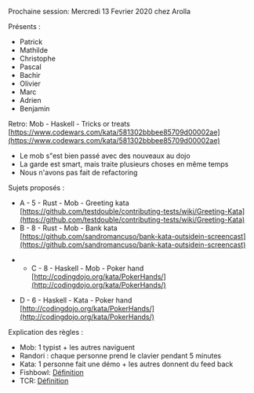 Prochaine session: Mercredi 13 Fevrier 2020 chez Arolla 

Présents :
- Patrick
- Mathilde
- Christophe
- Pascal
- Bachir
- Olivier
- Marc
- Adrien
- Benjamin

Retro: Mob - Haskell - Tricks or treats [https://www.codewars.com/kata/581302bbbee85709d00002ae](https://www.codewars.com/kata/581302bbbee85709d00002ae)
- Le mob s"est bien passé avec des nouveaux au dojo
- La garde est smart, mais traite plusieurs choses en même temps
- Nous n'avons pas fait de refactoring


Sujets proposés :
- A - 5 - Rust - Mob - Greeting kata [https://github.com/testdouble/contributing-tests/wiki/Greeting-Kata](https://github.com/testdouble/contributing-tests/wiki/Greeting-Kata)
- B - 8 - Rust - Mob - Bank kata [https://github.com/sandromancuso/bank-kata-outsidein-screencast](https://github.com/sandromancuso/bank-kata-outsidein-screencast)
* - C - 8 - Haskell - Mob - Poker hand [http://codingdojo.org/kata/PokerHands/](http://codingdojo.org/kata/PokerHands/)
- D - 6 - Haskell - Kata - Poker hand [http://codingdojo.org/kata/PokerHands/](http://codingdojo.org/kata/PokerHands/)


Explication des règles :
* Mob: 1 typist + les autres naviguent
* Randori : chaque personne prend le clavier pendant 5 minutes
* Kata: 1 personne fait une démo + les autres donnent du feed back
* Fishbowl: [Définition](https://en.wikipedia.org/wiki/Fishbowl_(conversation))
* TCR: [Définition](https://medium.com/@kentbeck_7670/test-commit-revert-870bbd756864)
